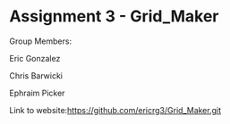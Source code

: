 # Assignment 3 - Grid_Maker

Group Members:

Eric Gonzalez

Chris Barwicki

Ephraim Picker

Link to website:https://github.com/ericrg3/Grid_Maker.git

